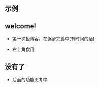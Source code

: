 
<!-- <section data-background-image="https://s2.loli.net/2024/12/25/JsviUMRPexrIKcg.png">
  <h2>Image</h2>
</section> -->
<section data-background-image="https://s2.loli.net/2024/12/25/JsviUMRPexrIKcg.png"
          data-background-size="100px" data-background-repeat="repeat">
  <h2>示例</h2>
</section>

## welcome!
- 第一次搭博客，在逐步完善中(有时间的话)

- 右上角食用



<!-- .slide vertical=true -->
## 没有了
- 后面的功能思考中



